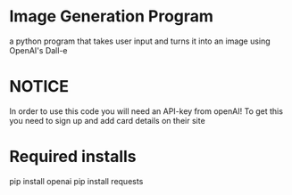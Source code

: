 # Image Generation Program
 a python program that takes user input and turns it into an image using OpenAI's Dall-e

# NOTICE
 In order to use this code you will need an API-key from openAI! To get this you need to sign up and add card details on their site

# Required installs
 pip install openai
 pip install requests
